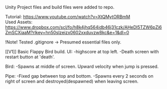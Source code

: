 Unity Project files and build files were added to repo.

Tutorial: https://www.youtube.com/watch?v=XtQMytORBmM <br>
Used Assets: https://www.dropbox.com/scl/fo/h8k4jhq564idb46j31czk/AHeDl5TZW6pZi6ZmSCXiaaM?rlkey=hn50slzeizx0602xxduvzw8kc&e=1&dl=0

!Note!
Tested .gitignore -> Presumed essential files only.

[[V1]]
Basic Flappy Bird build.
UI:
-highscore at top left.
-Death screen with restart button at 'death'.

Bird:
-Spawns at middle of screen. Upward velocity when jump is pressed.

Pipe:
-Fixed gap between top and bottom.
-Spawns every 2 seconds on right of screen and destroyed(despawned) when leaving screen.
